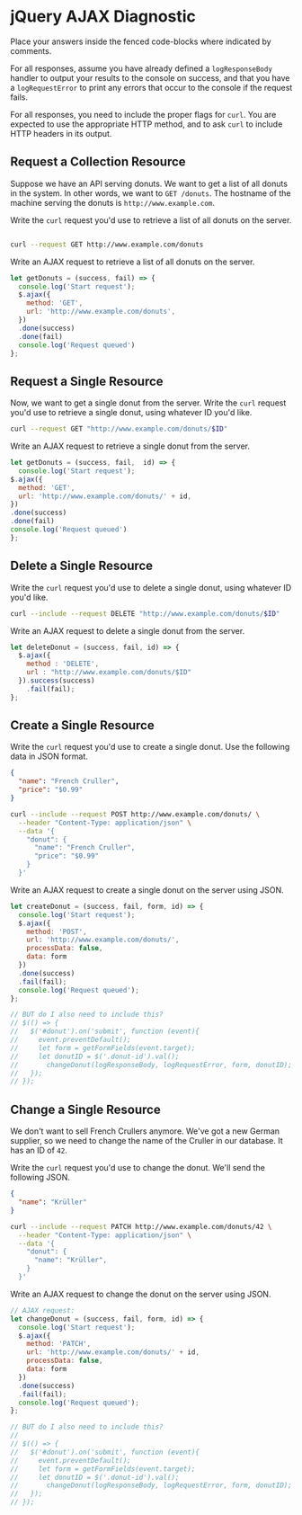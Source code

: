 # jQuery AJAX Diagnostic

Place your answers inside the fenced code-blocks where indicated by comments.

For all responses,  assume you have already defined a `logResponseBody` handler
to output your results to the console on success, and that you have a
`logRequestError` to print any errors that occur to the console if the request
fails.

For all responses, you need to include the proper flags for `curl`. You are
expected to use the appropriate HTTP method, and to ask `curl` to include HTTP
headers in its output.

## Request a Collection Resource

Suppose we have an API serving donuts. We want to get a list of all donuts in
the system. In other words, we want to `GET /donuts`. The hostname of the
machine serving the donuts is `http://www.example.com`.

Write the `curl` request you'd use to retrieve a list of all donuts on the
server.

```sh

curl --request GET http://www.example.com/donuts

```

Write an AJAX request to retrieve a list of all donuts on the server.

```js
let getDonuts = (success, fail) => {
  console.log('Start request');
  $.ajax({
    method: 'GET',
    url: 'http://www.example.com/donuts',
  })
  .done(success)
  .done(fail)
  console.log('Request queued')
};

```

## Request a Single Resource

Now, we want to get a single donut from the server. Write the `curl` request
you'd use to retrieve a single donut, using whatever ID you'd like.

```sh
curl --request GET "http://www.example.com/donuts/$ID"
```

Write an AJAX request to retrieve a single donut from the server.

```js
let getDonuts = (success, fail,  id) => {
  console.log('Start request');
$.ajax({
  method: 'GET',
  url: 'http://www.example.com/donuts/' + id,
})
.done(success)
.done(fail)
console.log('Request queued')
};
```

## Delete a Single Resource

Write the `curl` request you'd use to delete a single donut, using whatever ID
you'd like.

```sh
curl --include --request DELETE "http://www.example.com/donuts/$ID"
```

Write an AJAX request to delete a single donut from the server.

```js
let deleteDonut = (success, fail, id) => {
  $.ajax({
    method : 'DELETE',
    url : "http://www.example.com/donuts/$ID"
  }).success(success)
    .fail(fail);
};


```

## Create a Single Resource

Write the `curl` request you'd use to create a single donut. Use the following
data in JSON format.

```json
{
  "name": "French Cruller",
  "price": "$0.99"
}
```

```sh
curl --include --request POST http://www.example.com/donuts/ \
  --header "Content-Type: application/json" \
  --data '{
    "donut": {
      "name": "French Cruller",
      "price": "$0.99"
    }
  }'
```

Write an AJAX request to create a single donut on the server using JSON.

```js
let createDonut = (success, fail, form, id) => {
  console.log('Start request');
  $.ajax({
    method: 'POST',
    url: 'http://www.example.com/donuts/',
    processData: false,
    data: form
  })
  .done(success)
  .fail(fail);
  console.log('Request queued');
};

// BUT do I also need to include this?
// $(() => {
//   $('#donut').on('submit', function (event){
//     event.preventDefault();
//     let form = getFormFields(event.target);
//     let donutID = $('.donut-id').val();
//       changeDonut(logResponseBody, logRequestError, form, donutID);
//   });
// });

```

## Change a Single Resource

We don't want to sell French Crullers anymore. We've got a new German supplier,
so we need to change the name of the Cruller in our database. It has an ID of
`42`.

Write the `curl` request you'd use to change the donut. We'll send the following
JSON.

```json
{
  "name": "Krüller"
}
```

```sh
curl --include --request PATCH http://www.example.com/donuts/42 \
  --header "Content-Type: application/json" \
  --data '{
    "donut": {
      "name": "Krüller",
    }
  }'

```

Write an AJAX request to change the donut on the server using JSON.

```js
// AJAX request:
let changeDonut = (success, fail, form, id) => {
  console.log('Start request');
  $.ajax({
    method: 'PATCH',
    url: 'http://www.example.com/donuts/' + id,
    processData: false,
    data: form
  })
  .done(success)
  .fail(fail);
  console.log('Request queued');
};

// BUT do I also need to include this?
//
// $(() => {
//   $('#donut').on('submit', function (event){
//     event.preventDefault();
//     let form = getFormFields(event.target);
//     let donutID = $('.donut-id').val();
//       changeDonut(logResponseBody, logRequestError, form, donutID);
//   });
// });


```
